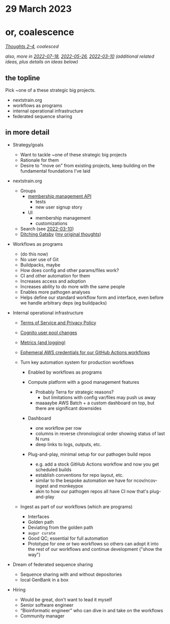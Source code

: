 # 29 March 2023
# or, coalescence

_[Thoughts 2–4](2023-03-28.md?plain=1), coalesced_

_also, more in
[2022-07-18](2022-07-18.md),
[2022-05-26](2022-05-26.md),
[2022-03-10](2022-03-10.md)
(additional related ideas, plus details on ideas below)_


## the topline

Pick ~one of a these strategic big projects.

- nextstrain.org
- workflows as programs
- internal operational infrastructure
- federated sequence sharing



## in more detail

- Strategy/goals
  - Want to tackle ~one of these strategic big projects
  - Rationale for them
  - Desire to "move on" from existing projects, keep building on the
    fundamental foundations I’ve laid


- nextstrain.org
  - Groups
    - [membership management API](https://github.com/nextstrain/nextstrain.org/pull/581)
      - tests
      - new user signup story
    - UI
      - membership management
      - customizations
  - Search (see [2022-03-10](2022-03-10.md))
  - [Ditching Gatsby](https://github.com/nextstrain/private/issues/88) ([my original thoughts](2023-03-16.md))


- Workflows as programs
  - (do this now)
  - No user use of Git
  - Buildpacks, maybe
  - How does config and other params/files work?
  - CI and other automation for them
  - Increases access and adoption
  - Increases ability to do more with the same people
  - Enables more pathogen analyses
  - Helps define our standard workflow form and interface, even before we handle arbitrary deps (eg buildpacks)


- Internal operational infrastructure
  - [Terms of Service and Privacy Policy](https://github.com/nextstrain/private/issues/90)

  - [Cognito user pool changes](2022-12-02.md)

  - [Metrics (and logging)](https://docs.google.com/document/d/1zdcRqspkOiDqaop7qiRDarG5YAsWKCQG2CIT7s-hrPg)

  - [Ephemeral AWS credentials for our GitHub Actions workflows](https://github.com/nextstrain/private/issues/22)

  - Turn key automation system for production workflows
    - Enabled by workflows as programs

    - Compute platform with a good management features
      - Probably Terra for strategic reasons?
        - but limitations with config var/files may push us away
      - maaaaybe AWS Batch + a custom dashboard on top, but there are significant downsides

    - Dashboard
      - one workflow per row
      - columns in reverse chronological order showing status of last N runs
      - deep links to logs, outputs, etc.

    - Plug-and-play, minimal setup for our pathogen build repos
      - e.g. add a stock GitHub Actions workflow and now you get scheduled builds
      - establish conventions for repo layout, etc.
      - similar to the bespoke automation we have for ncov/ncov-ingest and monkeypox
      - akin to how our pathogen repos all have CI now that's plug-and-play

  - Ingest as part of our workflows (which are programs)
    - Interfaces
    - Golden path
    - Deviating from the golden path
    - `augur curate`
    - Good QC; essential for full automation
    - Prototype for one or two workflows so others can adopt it into the rest of
      our workflows and continue development ("show the way")


- Dream of federated sequence sharing
  - Sequence sharing with and without depositories
  - local GenBank in a box


- Hiring
  - Would be great, don't want to lead it myself
  - Senior software engineer
  - “Bioinformatic engineer” who can dive in and take on the workflows
  - Community manager
